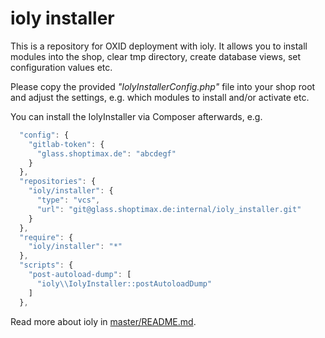 ioly installer
===

This is a repository for OXID deployment with ioly. It allows you to install modules into the shop, clear tmp directory,
create database views, set configuration values etc.

Please copy the provided _"IolyInstallerConfig.php"_ file into your shop root and adjust the settings, e.g. which modules to
install and/or activate etc.

You can install the IolyInstaller via Composer afterwards, e.g.

```javascript
  "config": {
    "gitlab-token": {
      "glass.shoptimax.de": "abcdegf"
    }
  },
  "repositories": {
    "ioly/installer": {
      "type": "vcs",
      "url": "git@glass.shoptimax.de:internal/ioly_installer.git"
    }
  },
  "require": {
    "ioly/installer": "*"
  },
  "scripts": {
    "post-autoload-dump": [
      "ioly\\IolyInstaller::postAutoloadDump"
    ]
  },    
```


Read more about ioly in [master/README.md](https://github.com/ioly/ioly/blob/master/README.md).
